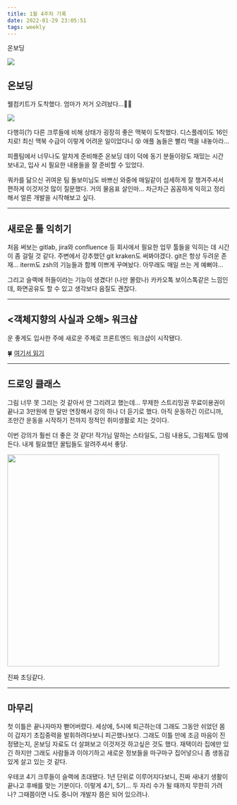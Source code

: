 ```yaml
---
title: 1월 4주차 기록
date: 2022-01-29 23:05:51
tags: weekly
---
```


온보딩

<!-- more -->

<img src="/images/thumbnails/weekly-thumbnail.jpg" />

## 온보딩

웰컴키트가 도착했다. 엄마가 저거 오려놨다…🤦‍♀️

<img src="01.png" />

다행히(?) 다른 크루들에 비해 상태가 굉장히 좋은 맥북이 도착했다. 디스플레이도 16인치로! 최신 맥북 수급이 이렇게 어려운 일이었다니 😵 애플 놈들은 빨리 맥을 내놓아라…

피플팀에서 너무나도 알차게 준비해준 온보딩 데이 덕에 동기 분들이랑도 재밌는 시간 보내고, 입사 시 필요한 내용들을 잘 준비할 수 있었다.

쿼카를 닮으신 귀여운 팀 돌보미님도 바쁘신 와중에 매일같이 섬세하게 잘 챙겨주셔서 편하게 이것저것 많이 질문했다. 거의 물음표 살인마… 차근차근 꼼꼼하게 익히고 정리해서 얼른 개발을 시작해보고 싶다.

---

## 새로운 툴 익히기

처음 써보는 gitlab, jira와 confluence 등 회사에서 필요한 업무 툴들을 익히는 데 시간이 좀 걸릴 것 같다. 주변에서 강추했던 git kraken도 써봐야겠다. git은 항상 두려운 존재… iterm도 zsh의 기능들과 함께 이쁘게 꾸며놨다. 아무래도 매일 쓰는 게 예뻐야…

그리고 슬랙에 허들이라는 기능이 생겼다! (나만 몰랐나) 카카오톡 보이스톡같은 느낌인데, 화면공유도 할 수 있고 생각보다 음질도 괜찮다.

---

## <객체지향의 사실과 오해> 워크샵

운 좋게도 입사한 주에 새로운 주제로 프론트엔드 워크샵이 시작됐다.

🍀 [여기서 읽기](https://zigsong.github.io/2021/01/29/oop-true-and-false-1/)

---

## 드로잉 클래스

그림 너무 못 그리는 것 같아서 안 그리려고 했는데… 무제한 스트리밍권 무료이용권이 끝나고 3만원에 한 달만 연장해서 강의 하나 더 듣기로 했다. 아직 운동하긴 이르니까, 조만간 운동을 시작하기 전까지 정적인 취미생활로 치는 것이다.

이번 강의가 훨씬 더 좋은 것 같다! 작가님 말하는 스타일도, 그림 내용도, 그림체도 맘에 든다. 내게 필요했던 꿀팁들도 알려주셔서 좋당.

<img src="02.jpeg" width="480px" />

진짜 초딩같다.

---

## 마무리

첫 이틀은 끝나자마자 뻗어버렸다. 세상에, 5시에 퇴근하는데 그래도 그동안 쉬었던 몸이 갑자기 초집중력을 발휘하려다보니 피곤했나보다. 그래도 이틀 만에 조금 마음이 진정됐는지, 온보딩 자료도 더 살펴보고 이것저것 하고싶은 것도 했다. 재택이라 집에만 있긴 하지만 그래도 사람들과 이야기하고 새로운 정보들을 마구마구 집어넣으니 좀 생동감 있게 살고 있는 것 같다.

우테코 4기 크루들이 슬랙에 초대됐다. 1년 단위로 이루어지다보니, 진짜 새내기 생활이 끝나고 후배를 맞는 기분이다. 이렇게 4기, 5기… 두 자리 수가 될 때까지 무한히 가려나? 그때쯤이면 나도 중니어 개발자 쯤은 되어 있으려나.
